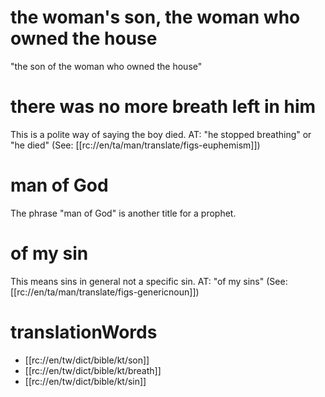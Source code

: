 # the woman's son, the woman who owned the house

"the son of the woman who owned the house"

# there was no more breath left in him

This is a polite way of saying the boy died. AT: "he stopped breathing" or "he died" (See: [[rc://en/ta/man/translate/figs-euphemism]])

# man of God

The phrase "man of God" is another title for a prophet.

# of my sin

This means sins in general not a specific sin. AT: "of my sins" (See: [[rc://en/ta/man/translate/figs-genericnoun]])

# translationWords

* [[rc://en/tw/dict/bible/kt/son]]
* [[rc://en/tw/dict/bible/kt/breath]]
* [[rc://en/tw/dict/bible/kt/sin]]